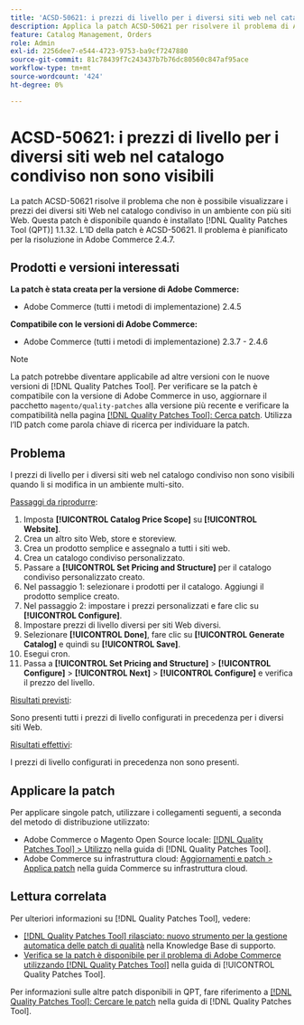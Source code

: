 ```yaml
---
title: 'ACSD-50621: i prezzi di livello per i diversi siti web nel catalogo condiviso non sono visibili'
description: Applica la patch ACSD-50621 per risolvere il problema di Adobe Commerce, in cui i prezzi dei diversi siti web nel catalogo condiviso non sono visibili quando vengono modificati in un ambiente con più siti web.
feature: Catalog Management, Orders
role: Admin
exl-id: 2256dee7-e544-4723-9753-ba9cf7247880
source-git-commit: 81c78439f7c243437b7b76dc80560c847af95ace
workflow-type: tm+mt
source-wordcount: '424'
ht-degree: 0%

---
```


# ACSD-50621: i prezzi di livello per i diversi siti web nel catalogo condiviso non sono visibili

La patch ACSD-50621 risolve il problema che non è possibile visualizzare i prezzi dei diversi siti Web nel catalogo condiviso in un ambiente con più siti Web. Questa patch è disponibile quando è installato [!DNL Quality Patches Tool (QPT)] 1.1.32. L’ID della patch è ACSD-50621. Il problema è pianificato per la risoluzione in Adobe Commerce 2.4.7.

## Prodotti e versioni interessati

**La patch è stata creata per la versione di Adobe Commerce:**

* Adobe Commerce (tutti i metodi di implementazione) 2.4.5

**Compatibile con le versioni di Adobe Commerce:**

* Adobe Commerce (tutti i metodi di implementazione) 2.3.7 - 2.4.6

>[!NOTE]
>
>La patch potrebbe diventare applicabile ad altre versioni con le nuove versioni di [!DNL Quality Patches Tool]. Per verificare se la patch è compatibile con la versione di Adobe Commerce in uso, aggiornare il pacchetto `magento/quality-patches` alla versione più recente e verificare la compatibilità nella pagina [[!DNL Quality Patches Tool]: Cerca patch](https://experienceleague.adobe.com/tools/commerce-quality-patches/index.html?lang=it). Utilizza l’ID patch come parola chiave di ricerca per individuare la patch.

## Problema

I prezzi di livello per i diversi siti web nel catalogo condiviso non sono visibili quando li si modifica in un ambiente multi-sito.

<u>Passaggi da riprodurre</u>:

1. Imposta **[!UICONTROL Catalog Price Scope]** su **[!UICONTROL Website]**.
1. Crea un altro sito Web, store e storeview.
1. Crea un prodotto semplice e assegnalo a tutti i siti web.
1. Crea un catalogo condiviso personalizzato.
1. Passare a **[!UICONTROL Set Pricing and Structure]** per il catalogo condiviso personalizzato creato.
1. Nel passaggio 1: selezionare i prodotti per il catalogo. Aggiungi il prodotto semplice creato.
1. Nel passaggio 2: impostare i prezzi personalizzati e fare clic su **[!UICONTROL Configure]**.
1. Impostare prezzi di livello diversi per siti Web diversi.
1. Selezionare **[!UICONTROL Done]**, fare clic su **[!UICONTROL Generate Catalog]** e quindi su **[!UICONTROL Save]**.
1. Esegui cron.
1. Passa a **[!UICONTROL Set Pricing and Structure]** > **[!UICONTROL Configure]** > **[!UICONTROL Next]** > **[!UICONTROL Configure]** e verifica il prezzo del livello.

<u>Risultati previsti</u>:

Sono presenti tutti i prezzi di livello configurati in precedenza per i diversi siti Web.

<u>Risultati effettivi</u>:

I prezzi di livello configurati in precedenza non sono presenti.

## Applicare la patch

Per applicare singole patch, utilizzare i collegamenti seguenti, a seconda del metodo di distribuzione utilizzato:

* Adobe Commerce o Magento Open Source locale: [[!DNL Quality Patches Tool] > Utilizzo](/help/tools/quality-patches-tool/usage.md) nella guida di [!DNL Quality Patches Tool].
* Adobe Commerce su infrastruttura cloud: [Aggiornamenti e patch > Applica patch](https://experienceleague.adobe.com/docs/commerce-cloud-service/user-guide/develop/upgrade/apply-patches.html?lang=it) nella guida Commerce su infrastruttura cloud.

## Lettura correlata

Per ulteriori informazioni su [!DNL Quality Patches Tool], vedere:

* [[!DNL Quality Patches Tool] rilasciato: nuovo strumento per la gestione automatica delle patch di qualità](https://experienceleague.adobe.com/it/docs/commerce-knowledge-base/kb/announcements/commerce-announcements/magento-quality-patches-released-new-tool-to-self-serve-quality-patches) nella Knowledge Base di supporto.
* [Verifica se la patch è disponibile per il problema di Adobe Commerce utilizzando  [!DNL Quality Patches Tool]](/help/tools/quality-patches-tool/patches-available-in-qpt/check-patch-for-magento-issue-with-magento-quality-patches.md) nella guida di [!UICONTROL Quality Patches Tool].


Per informazioni sulle altre patch disponibili in QPT, fare riferimento a [[!DNL Quality Patches Tool]: Cercare le patch](https://experienceleague.adobe.com/tools/commerce-quality-patches/index.html?lang=it) nella guida di [!DNL Quality Patches Tool].
